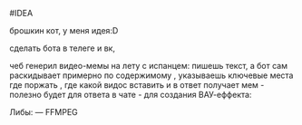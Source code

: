 #IDEA

брошкин кот, у меня идея:D

сделать бота в телеге и вк,

чеб генерил видео-мемы на лету с испанцем: пишешь текст, а бот сам раскидывает примерно по содержимому , указываешь ключевые места где поржать , где какой видос вставить и в ответ получает мем - полезно будет для ответа в чате - для создания ВАУ-еффекта:

Либы:
— FFMPEG
